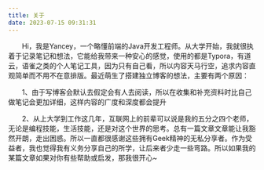 ```yaml
---
title: 关于
date: 2023-07-15 09:31:31
---
```


<p>&emsp;&emsp;Hi，我是Yancey，一个略懂前端的Java开发工程师。从大学开始，我就很执着于记录笔记和想法，它能给我带来一种安心的感觉，使用的都是Typora，有道云，语雀之类的个人笔记工具，因为只有自己看，所以内容天马行空，追求内容直观简单而不用不在意排版。最近萌生了搭建独立博客的想法，主要有两个原因：
<p>
&emsp;&emsp;1、由于写博客会默认去假定会有人去阅读，所以在收集和补充资料时比自己做笔记会更加详细，这样内容的广度和深度都会提升
<p>
&emsp;&emsp;2、从上大学到工作这几年，互联网上的前辈可以说是我的五分之四个老师，无论是编程技能，生活技能，还是对这个世界的思考。总有一篇文章文章能让我豁然开朗，走出困惑。所以一直都很感谢这些拥有Geek精神的无私分享者。作为受益者，我也觉得我有义务分享自己的所学，让后来者少走一些弯路。所以如果我的某篇文章如果对你有些帮助或启发，那我很开心~